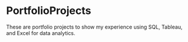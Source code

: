 # PortfolioProjects

These are portfolio projects to show my experience using SQL, Tableau, and Excel for data analytics.

